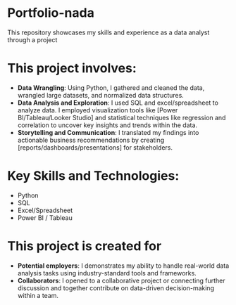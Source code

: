 # Portfolio-nada
This repository showcases my skills and experience as a data analyst through a project

# This project involves:
- **Data Wrangling**: Using Python, I gathered and cleaned the data, wrangled large datasets, and normalized data structures.
- **Data Analysis and Exploration**: I used SQL and excel/spreadsheet to analyze data. I employed visualization tools like [Power BI/Tableau/Looker Studio] and statistical techniques like regression and correlation to uncover key insights and trends within the data.
- **Storytelling and Communication**: I translated my findings into actionable business recommendations by creating [reports/dashboards/presentations] for stakeholders.

# Key Skills and Technologies:
- Python
- SQL
- Excel/Spreadsheet
- Power BI / Tableau

# This project is created for
- **Potential employers**: I demonstrates my ability to handle real-world data analysis tasks using industry-standard tools and frameworks.
- **Collaborators**: I opened to a collaborative project or connecting further discussion and together contribute on data-driven decision-making within a team.
